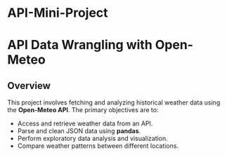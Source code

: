 # API-Mini-Project

# API Data Wrangling with Open-Meteo

## Overview

This project involves fetching and analyzing historical weather data using the **Open-Meteo API**. The primary objectives are to:

- Access and retrieve weather data from an API.
- Parse and clean JSON data using **pandas**.
- Perform exploratory data analysis and visualization.
- Compare weather patterns between different locations.

